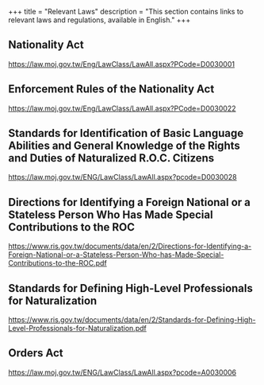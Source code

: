 +++
title = "Relevant Laws"
description = "This section contains links to relevant laws and regulations, available in English."
+++

## Nationality Act

https://law.moj.gov.tw/Eng/LawClass/LawAll.aspx?PCode=D0030001

## Enforcement Rules of the Nationality Act 

https://law.moj.gov.tw/Eng/LawClass/LawAll.aspx?PCode=D0030022

## Standards for Identification of Basic Language Abilities and General Knowledge of the Rights and Duties of Naturalized R.O.C. Citizens

https://law.moj.gov.tw/ENG/LawClass/LawAll.aspx?pcode=D0030028

## Directions for Identifying a Foreign National or a Stateless Person Who Has Made Special Contributions to the ROC
https://www.ris.gov.tw/documents/data/en/2/Directions-for-Identifying-a-Foreign-National-or-a-Stateless-Person-Who-has-Made-Special-Contributions-to-the-ROC.pdf

## Standards for Defining High-Level Professionals for Naturalization
https://www.ris.gov.tw/documents/data/en/2/Standards-for-Defining-High-Level-Professionals-for-Naturalization.pdf

## Orders Act
https://law.moj.gov.tw/ENG/LawClass/LawAll.aspx?pcode=A0030006
